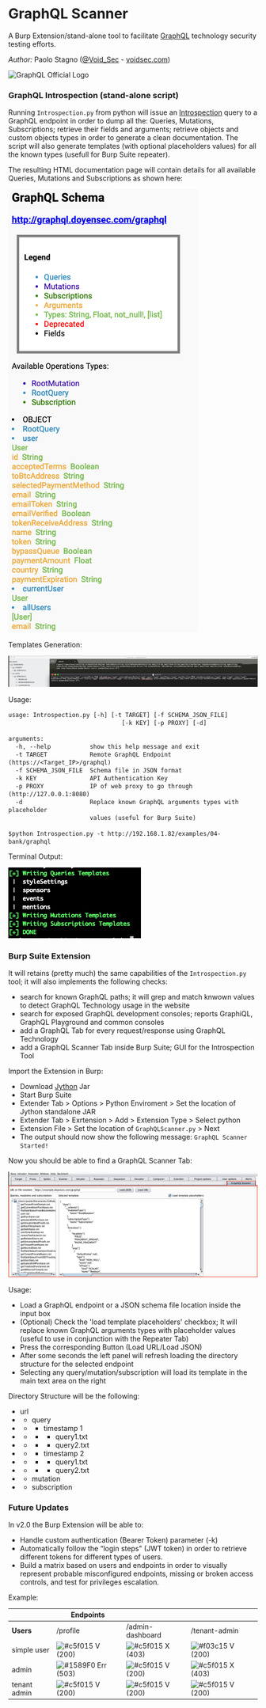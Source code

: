 # GraphQL Scanner
A Burp Extension/stand-alone tool to facilitate [GraphQL](https://graphql.org/) technology security testing efforts.

*Author:* Paolo Stagno ([@Void_Sec](https://twitter.com/Void_Sec) - [voidsec.com](https://voidsec.com)) 

![GraphQL Official Logo](Misc/graphqllogo.png)

### GraphQL Introspection (stand-alone script)

Running `Introspection.py` from python will issue an [Introspection](https://graphql.org/learn/introspection/) query to a GraphQL endpoint in order to dump all the: Queries, Mutations, Subscriptions; retrieve their fields and arguments; retrieve objects and custom objects types in order to generate a clean documentation.
The script will also generate templates (with optional placeholders values) for all the known types (usefull for Burp Suite repeater).

The resulting HTML documentation page will contain details for all available Queries, Mutations and Subscriptions as shown here:

![Preview](Misc/GraphQL_Introspection_Output.png)

Templates Generation:

![Preview](Misc/Introspection_Templates.png)

Usage:
```
usage: Introspection.py [-h] [-t TARGET] [-f SCHEMA_JSON_FILE]
                                [-k KEY] [-p PROXY] [-d]

arguments:
  -h, --help           show this help message and exit
  -t TARGET            Remote GraphQL Endpoint (https://<Target_IP>/graphql)
  -f SCHEMA_JSON_FILE  Schema file in JSON format
  -k KEY               API Authentication Key
  -p PROXY             IP of web proxy to go through (http://127.0.0.1:8080)
  -d                   Replace known GraphQL arguments types with placeholder
                       values (useful for Burp Suite)
  
$python Introspection.py -t http://192.168.1.82/examples/04-bank/graphql
```

Terminal Output:

![Preview](Misc/Terminal_Output.png)

### Burp Suite Extension

It will retains (pretty much) the same capabilities of the `Introspection.py` tool; it will also implements the following checks:
+ search for known GraphQL paths; it will grep and match knwown values to detect GraphQL Technology usage in the website
+ search for exposed GraphQL development consoles; reports GraphiQL, GraphQL Playground and common consoles
+ add a GraphQL Tab for every request/response using GraphQL Technology
+ add a GraphQL Scanner Tab inside Burp Suite; GUI for the Introspection Tool

Import the Extension in Burp:
+ Download [Jython](https://www.jython.org/downloads.html) Jar
+ Start Burp Suite
+ Extender Tab > Options > Python Enviroment > Set the location of Jython standalone JAR
+ Extender Tab > Exrtension > Add > Extension Type > Select python
+ Extension File > Set the location of `GraphQLScanner.py` > Next
+ The output should now show the following message: `GraphQL Scanner Started!`

Now you should be able to find a GraphQL Scanner Tab:

![Preview](Misc/GraphQLScanner.png)

Usage:

+ Load a GraphQL endpoint or a JSON schema file location inside the input box
+ (Optional) Check the 'load template placeholders' checkbox; It will replace known GraphQL arguments types with placeholder values (useful to use in conjunction with the Repeater Tab)
+ Press the corresponding Button (Load URL/Load JSON)
+ After some seconds the left panel will refresh loading the directory structure for the selected endpoint
+ Selecting any query/mutation/subscription will load its template in the main text area on the right

Directory Structure will be the following:
+ url
+ - query
+	- - timestamp 1
+	- - - query1.txt
+	- - - query2.txt
+	- - timestamp 2
+	- - - query1.txt
+	- - - query2.txt
+ - mutation
+ - subscription

### Future Updates

In v2.0 the Burp Extension will be able to:
+ Handle custom authentication (Bearer Token) parameter (-k)
+ Automatically follow the “login steps" (JWT token) in order to retrieve different tokens for different types of users.
+ Build a matrix based on users and endpoints in order to visually represent probable misconfigured endpoints, missing or broken access controls, and test for privileges escalation.

Example:

|  | Endpoints | | | |
| ------------- | ------------- | ------------- | ------------- | ------------- |
|  __Users__| /profile | /admin-dashboard | /tenant-admin |
| simple user | ![#c5f015](https://placehold.it/15/c5f015/000000?text=+) V (200) | ![#c5f015](https://placehold.it/15/c5f015/000000?text=+) X (403) | ![#f03c15](https://placehold.it/15/f03c15/000000?text=+) V (200) |
| admin | ![#1589F0](https://placehold.it/15/1589F0/000000?text=+) Err (503) | ![#c5f015](https://placehold.it/15/c5f015/000000?text=+) V (200) | ![#c5f015](https://placehold.it/15/c5f015/000000?text=+) X (403) |
| tenant admin | ![#c5f015](https://placehold.it/15/c5f015/000000?text=+) V (200) | ![#c5f015](https://placehold.it/15/c5f015/000000?text=+) V (200) | ![#c5f015](https://placehold.it/15/c5f015/000000?text=+) V (200) |
